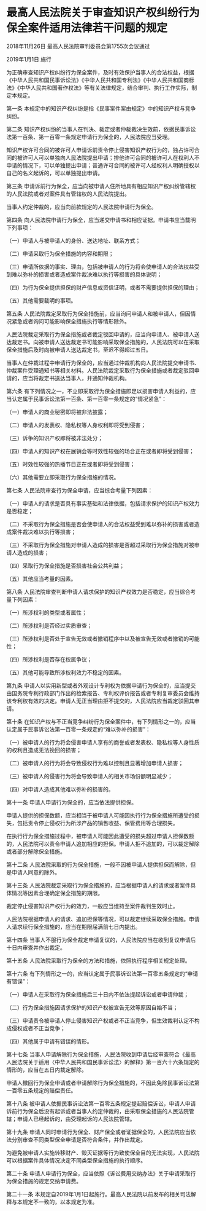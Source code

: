 # 最高人民法院关于审查知识产权纠纷行为保全案件适用法律若干问题的规定

2018年11月26日 最高人民法院审判委员会第1755次会议通过

2019年1月1日 施行

<!-- INFO END -->

为正确审查知识产权纠纷行为保全案件，及时有效保护当事人的合法权益，根据《中华人民共和国民事诉讼法》《中华人民共和国专利法》《中华人民共和国商标法》《中华人民共和国著作权法》等有关法律规定，结合审判、执行工作实际，制定本规定。

第一条 本规定中的知识产权纠纷是指《民事案件案由规定》中的知识产权与竞争纠纷。

第二条 知识产权纠纷的当事人在判决、裁定或者仲裁裁决生效前，依据民事诉讼法第一百条、第一百零一条规定申请行为保全的，人民法院应当受理。

知识产权许可合同的被许可人申请诉前责令停止侵害知识产权行为的，独占许可合同的被许可人可以单独向人民法院提出申请；排他许可合同的被许可人在权利人不申请的情况下，可以单独提出申请；普通许可合同的被许可人经权利人明确授权以自己的名义起诉的，可以单独提出申请。

第三条 申请诉前行为保全，应当向被申请人住所地具有相应知识产权纠纷管辖权的人民法院或者对案件具有管辖权的人民法院提出。

当事人约定仲裁的，应当向前款规定的人民法院申请行为保全。

第四条 向人民法院申请行为保全，应当递交申请书和相应证据。申请书应当载明下列事项：

（一）申请人与被申请人的身份、送达地址、联系方式；

（二）申请采取行为保全措施的内容和期限；

（三）申请所依据的事实、理由，包括被申请人的行为将会使申请人的合法权益受到难以弥补的损害或者造成案件裁决难以执行等损害的具体说明；

（四）为行为保全提供担保的财产信息或资信证明，或者不需要提供担保的理由；

（五）其他需要载明的事项。

第五条 人民法院裁定采取行为保全措施前，应当询问申请人和被申请人，但因情况紧急或者询问可能影响保全措施执行等情形除外。

人民法院裁定采取行为保全措施或者裁定驳回申请的，应当向申请人、被申请人送达裁定书。向被申请人送达裁定书可能影响采取保全措施的，人民法院可以在采取保全措施后及时向被申请人送达裁定书，至迟不得超过五日。

当事人在仲裁过程中申请行为保全的，应当通过仲裁机构向人民法院提交申请书、仲裁案件受理通知书等相关材料。人民法院裁定采取行为保全措施或者裁定驳回申请的，应当将裁定书送达当事人，并通知仲裁机构。

第六条 有下列情况之一，不立即采取行为保全措施即足以损害申请人利益的，应当认定属于民事诉讼法第一百条、第一百零一条规定的“情况紧急”：

（一）申请人的商业秘密即将被非法披露；

（二）申请人的发表权、隐私权等人身权利即将受到侵害；

（三）诉争的知识产权即将被非法处分；

（四）申请人的知识产权在展销会等时效性较强的场合正在或者即将受到侵害；

（五）时效性较强的热播节目正在或者即将受到侵害；

（六）其他需要立即采取行为保全措施的情况。

第七条 人民法院审查行为保全申请，应当综合考量下列因素：

（一）申请人的请求是否具有事实基础和法律依据，包括请求保护的知识产权效力是否稳定；

（二）不采取行为保全措施是否会使申请人的合法权益受到难以弥补的损害或者造成案件裁决难以执行等损害；

（三）不采取行为保全措施对申请人造成的损害是否超过采取行为保全措施对被申请人造成的损害；

（四）采取行为保全措施是否损害社会公共利益；

（五）其他应当考量的因素。

第八条 人民法院审查判断申请人请求保护的知识产权效力是否稳定，应当综合考量下列因素：

（一）所涉权利的类型或者属性；

（二）所涉权利是否经过实质审查；

（三）所涉权利是否处于宣告无效或者撤销程序中以及被宣告无效或者撤销的可能性；

（四）所涉权利是否存在权属争议；

（五）其他可能导致所涉权利效力不稳定的因素。

第九条 申请人以实用新型或者外观设计专利权为依据申请行为保全的，应当提交由国务院专利行政部门作出的检索报告、专利权评价报告或者专利复审委员会维持该专利权有效的决定。申请人无正当理由拒不提交的，人民法院应当裁定驳回其申请。

第十条 在知识产权与不正当竞争纠纷行为保全案件中，有下列情形之一的，应当认定属于民事诉讼法第一百零一条规定的“难以弥补的损害”：

（一）被申请人的行为将会侵害申请人享有的商誉或者发表权、隐私权等人身性质的权利且造成无法挽回的损害；

（二）被申请人的行为将会导致侵权行为难以控制且显著增加申请人损害；

（三）被申请人的侵害行为将会导致申请人的相关市场份额明显减少；

（四）对申请人造成其他难以弥补的损害的。

第十一条 申请人申请行为保全的，应当依法提供担保。

申请人提供的担保数额，应当相当于被申请人可能因执行行为保全措施所遭受的损失，包括责令停止侵权行为所涉产品的销售收益、保管费用等合理损失。

在执行行为保全措施过程中，被申请人可能因此遭受的损失超过申请人担保数额的，人民法院可以责令申请人追加相应的担保。申请人拒不追加的，可以裁定解除或者部分解除保全措施。

第十二条 人民法院采取的行为保全措施，一般不因被申请人提供担保而解除，但是申请人同意的除外。

第十三条 人民法院裁定采取行为保全措施的，应当根据申请人的请求或者案件具体情况等因素合理确定保全措施的期限。

裁定停止侵害知识产权行为的效力，一般应当维持至案件裁判生效时止。

人民法院根据申请人的请求、追加担保等情况，可以裁定继续采取保全措施。申请人请求续行保全措施的，应当在期限届满前七日内提出。

第十四条 当事人不服行为保全裁定申请复议的，人民法院应当在收到复议申请后十日内审查并作出裁定。

第十五条 人民法院采取行为保全的方法和措施，依照执行程序相关规定处理。

第十六条 有下列情形之一的，应当认定属于民事诉讼法第一百零五条规定的“申请有错误”：

（一）申请人在采取行为保全措施后三十日内不依法提起诉讼或者申请仲裁；

（二）行为保全措施因请求保护的知识产权被宣告无效等原因自始不当；

（三）申请责令被申请人停止侵害知识产权或者不正当竞争，但生效裁判认定不构成侵权或者不正当竞争；

（四）其他属于申请有错误的情形。

第十七条 当事人申请解除行为保全措施，人民法院收到申请后经审查符合《最高人民法院关于适用〈中华人民共和国民事诉讼法〉的解释》第一百六十六条规定的情形的，应当在五日内裁定解除。

申请人撤回行为保全申请或者申请解除行为保全措施的，不因此免除民事诉讼法第一百零五条规定的赔偿责任。

第十八条 被申请人依据民事诉讼法第一百零五条规定提起赔偿诉讼，申请人申请诉前行为保全后没有起诉或者当事人约定仲裁的，由采取保全措施的人民法院管辖；申请人已经起诉的，由受理起诉的人民法院管辖。

第十九条 申请人同时申请行为保全、财产保全或者证据保全的，人民法院应当依法分别审查不同类型保全申请是否符合条件，并作出裁定。

为避免被申请人实施转移财产、毁灭证据等行为致使保全目的无法实现，人民法院可以根据案件具体情况决定不同类型保全措施的执行顺序。

第二十条 申请人申请行为保全，应当依照《诉讼费用交纳办法》关于申请采取行为保全措施的规定交纳申请费。

第二十一条 本规定自2019年1月1日起施行。最高人民法院以前发布的相关司法解释与本规定不一致的，以本规定为准。